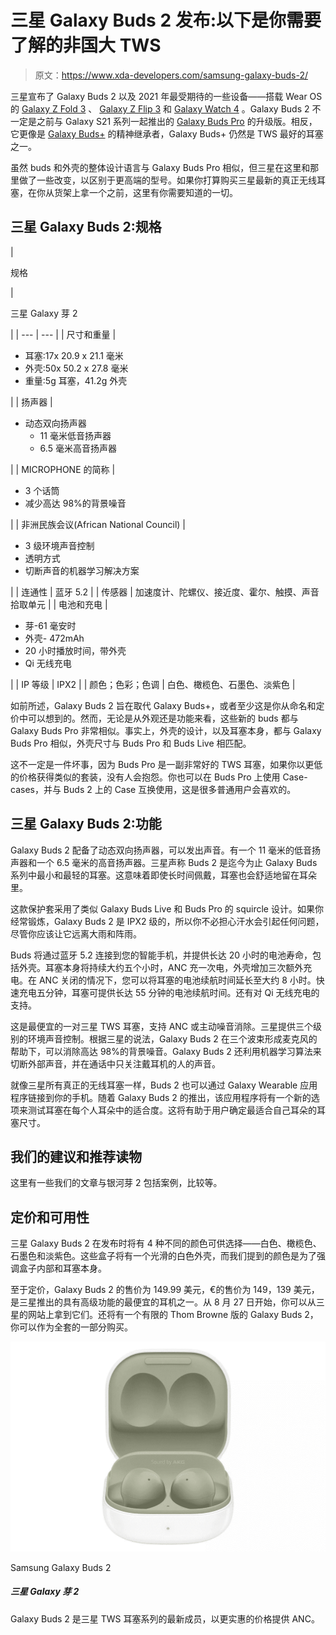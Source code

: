 # 三星 Galaxy Buds 2 发布:以下是你需要了解的非国大 TWS

> 原文：<https://www.xda-developers.com/samsung-galaxy-buds-2/>

三星宣布了 Galaxy Buds 2 以及 2021 年最受期待的一些设备——搭载 Wear OS 的 [Galaxy Z Fold 3](https://www.xda-developers.com/samsung-galaxy-z-fold-3/) 、 [Galaxy Z Flip 3](https://www.xda-developers.com/samsung-galaxy-z-flip-3/) 和 [Galaxy Watch 4](https://www.xda-developers.com/samsung-galaxy-watch-4/) 。Galaxy Buds 2 不一定是之前与 Galaxy S21 系列一起推出的 [Galaxy Buds Pro](https://www.xda-developers.com/samsung-galaxy-buds-pro/) 的升级版。相反，它更像是 [Galaxy Buds+](https://www.xda-developers.com/samsung-galaxy-buds-plus-review/) 的精神继承者，Galaxy Buds+ 仍然是 TWS 最好的耳塞之一。

虽然 buds 和外壳的整体设计语言与 Galaxy Buds Pro 相似，但三星在这里和那里做了一些改变，以区别于更高端的型号。如果你打算购买三星最新的真正无线耳塞，在你从货架上拿一个之前，这里有你需要知道的一切。

## 三星 Galaxy Buds 2:规格

| 

规格

 | 

三星 Galaxy 芽 2

 |
| --- | --- |
| 尺寸和重量 | 

*   耳塞:17x 20.9 x 21.1 毫米
*   外壳:50x 50.2 x 27.8 毫米
*   重量:5g 耳塞，41.2g 外壳

 |
| 扬声器 | 

*   动态双向扬声器
    *   11 毫米低音扬声器
    *   6.5 毫米高音扬声器

 |
| MICROPHONE 的简称 | 

*   3 个话筒
*   减少高达 98%的背景噪音

 |
| 非洲民族会议(African National Council) | 

*   3 级环境声音控制
*   透明方式
*   切断声音的机器学习解决方案

 |
| 连通性 | 蓝牙 5.2 |
| 传感器 | 加速度计、陀螺仪、接近度、霍尔、触摸、声音拾取单元 |
| 电池和充电 | 

*   芽-61 毫安时
*   外壳- 472mAh
*   20 小时播放时间，带外壳
*   Qi 无线充电

 |
| IP 等级 | IPX2 |
| 颜色；色彩；色调 | 白色、橄榄色、石墨色、淡紫色 |

如前所述，Galaxy Buds 2 旨在取代 Galaxy Buds+，或者至少这是你从命名和定价中可以想到的。然而，无论是从外观还是功能来看，这些新的 buds 都与 Galaxy Buds Pro 非常相似。事实上，外壳的设计，以及耳塞本身，都与 Galaxy Buds Pro 相似，外壳尺寸与 Buds Pro 和 Buds Live 相匹配。

这不一定是一件坏事，因为 Buds Pro 是一副非常好的 TWS 耳塞，如果你以更低的价格获得类似的套装，没有人会抱怨。你也可以在 Buds Pro 上使用 Case-cases，并与 Buds 2 上的 Case 互换使用，这是很多普通用户会喜欢的。

## 三星 Galaxy Buds 2:功能

Galaxy Buds 2 配备了动态双向扬声器，可以发出声音。有一个 11 毫米的低音扬声器和一个 6.5 毫米的高音扬声器。三星声称 Buds 2 是迄今为止 Galaxy Buds 系列中最小和最轻的耳塞。这意味着即使长时间佩戴，耳塞也会舒适地留在耳朵里。

这款保护套采用了类似 Galaxy Buds Live 和 Buds Pro 的 squircle 设计。如果你经常锻炼，Galaxy Buds 2 是 IPX2 级的，所以你不必担心汗水会引起任何问题，尽管你应该让它远离大雨和阵雨。

Buds 将通过蓝牙 5.2 连接到您的智能手机，并提供长达 20 小时的电池寿命，包括外壳。耳塞本身将持续大约五个小时，ANC 充一次电，外壳增加三次额外充电。在 ANC 关闭的情况下，您可以将耳塞的电池续航时间延长至大约 8 小时。快速充电五分钟，耳塞可提供长达 55 分钟的电池续航时间。还有对 Qi 无线充电的支持。

这是最便宜的一对三星 TWS 耳塞，支持 ANC 或主动噪音消除。三星提供三个级别的环境声音控制。根据三星的说法，Galaxy Buds 2 在三个波束形成麦克风的帮助下，可以消除高达 98%的背景噪音。Galaxy Buds 2 还利用机器学习算法来切断外部声音，并在通话中只关注戴耳机的人的声音。

就像三星所有真正的无线耳塞一样，Buds 2 也可以通过 Galaxy Wearable 应用程序链接到你的手机。随着 Galaxy Buds 2 的推出，该应用程序将有一个新的选项来测试耳塞在每个人耳朵中的适合度。这将有助于用户确定最适合自己耳朵的耳塞尺寸。

## 我们的建议和推荐读物

这里有一些我们的文章与银河芽 2 包括案例，比较等。

## 定价和可用性

三星 Galaxy Buds 2 在发布时将有 4 种不同的颜色可供选择——白色、橄榄色、石墨色和淡紫色。这些盒子将有一个光滑的白色外壳，而我们提到的颜色是为了强调盒子内部和耳塞本身。

至于定价，Galaxy Buds 2 的售价为 149.99 美元，€的售价为 149，139 美元，是三星推出的具有高级功能的最便宜的耳机之一。从 8 月 27 日开始，你可以从三星的网站上拿到它们。还将有一个有限的 Thom Browne 版的 Galaxy Buds 2，你可以作为全套的一部分购买。

 <picture>![The Samsung Galaxy Buds 2 are our pick for the best TWS of the year, thanks to their price-performance ratio and feature set. You get good sound, good microphone performance, a discreet design, and ANC at a fairly affordable price point.](img/78e9ce3b02b895b591e9ce06f50002cd.png)</picture> 

Samsung Galaxy Buds 2

##### 三星 Galaxy 芽 2

Galaxy Buds 2 是三星 TWS 耳塞系列的最新成员，以更实惠的价格提供 ANC。